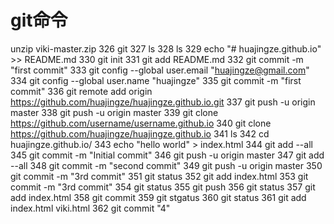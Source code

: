 # git命令
unzip viki-master.zip 
  326  git
  327  ls
  328  ls
  329  echo "# huajingze.github.io" >> README.md
  330  git init
  331  git add README.md 
  332  git commit -m "first commit"
  333  git config --global user.email "huajingze@gmail.com"
  334  git config --global user.name "huajingze"
  335  git commit -m "first commit"
  336  git remote add origin https://github.com/huajingze/huajingze.github.io.git
  337  git push -u origin master
  338  git push -u origin master
  339  git clone https://github.com/username/username.github.io
  340  git clone https://github.com/huajingze/huajingze.github.io
  341  ls
  342  cd huajingze.github.io/
  343  echo "hello world" > index.html
  344  git add --all
  345  git commit -m "Initial commit"
  346  git push -u origin master
  347  git add --all
  348  git commit -m "second commit"
  349  git push -u origin master
  350  git commit -m "3rd commit"
  351  git status
  352  git add index.html 
  353  git commit -m "3rd commit"
  354  git status
  355  git push
  356  git status
  357  git add index.html 
  358  git commit
  359  git stgatus
  360  git status
  361  git add index.html viki.html 
  362  git commit "4"